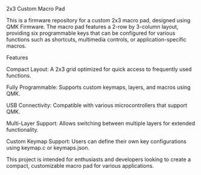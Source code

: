2x3 Custom Macro Pad

This is a firmware repository for a custom 2x3 macro pad, designed using QMK Firmware. The macro pad features a 2-row by 3-column layout, providing six programmable keys that can be configured for various functions such as shortcuts, multimedia controls, or application-specific macros.

Features

Compact Layout: A 2x3 grid optimized for quick access to frequently used functions.

Fully Programmable: Supports custom keymaps, layers, and macros using QMK.

USB Connectivity: Compatible with various microcontrollers that support QMK.

Multi-Layer Support: Allows switching between multiple layers for extended functionality.

Custom Keymap Support: Users can define their own key configurations using keymap.c or keymaps.json.

This project is intended for enthusiasts and developers looking to create a compact, customizable macro pad for various applications.

